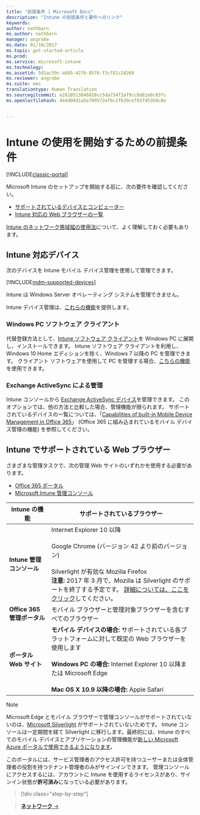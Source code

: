 ```yaml
---
title: "前提条件 | Microsoft Docs"
description: "Intune の前提条件と要件へのリンク"
keywords: 
author: nathbarn
ms.author: nathbarn
manager: angrobe
ms.date: 01/10/2017
ms.topic: get-started-article
ms.prod: 
ms.service: microsoft-intune
ms.technology: 
ms.assetid: 5d1ac59c-a885-4276-8576-f3cf81c2d268
ms.reviewer: angrobe
ms.suite: ems
translationtype: Human Translation
ms.sourcegitcommit: e2810513646828cc5da734f3af9cc8d81e0c03fc
ms.openlocfilehash: 444d08d1a5e709572efbc2f639cef037453b9c0e


---
```


# <a name="prerequisites-to-getting-started-with-intune"></a>Intune の使用を開始するための前提条件

[!INCLUDE[classic-portal](../includes/classic-portal.md)]

Microsoft Intune のセットアップを開始する前に、次の要件を確認してください。

- [サポートされているデバイスとコンピューター](#intune-supported-devices)
- [Intune 対応の Web ブラウザーの一覧](#intune-supported-web-browsers)

[Intune のネットワーク帯域幅の使用法](network-bandwidth-use.md)について、よく理解しておく必要もあります。

## <a name="intune-supported-devices"></a>Intune 対応デバイス

次のデバイスを Intune モバイル デバイス管理を使用して管理できます。

[!INCLUDE[mdm-supported-devices](../includes/mdm-supported-devices.md)]

Intune は Windows Server オペレーティング システムを管理できません。

Intune デバイス管理は、[これらの機能](mobile-device-management-capabilities-in-microsoft-intune.md)を提供します。

### <a name="windows-pc-software-client"></a>Windows PC ソフトウェア クライアント

代替登録方法として、[Intune ソフトウェア クライアント](/intune/deploy-use/manage-windows-pcs-with-microsoft-intune)を Windows PC に展開し、インストールできます。 Intune ソフトウェア クライアントを利用し、Windows 10 Home エディションを除く、Windows 7 以降の PC を管理できます。 クライアント ソフトウェアを使用して PC を管理する場合、[こちらの機能](windows-pc-management-capabilities-in-microsoft-intune.md)を使用できます。

### <a name="exchange-activesync-management"></a>Exchange ActiveSync による管理

Intune コンソールから [Exchange ActiveSync デバイス](/intune/deploy-use/mobile-device-management-with-exchange-activesync-and-microsoft-intune)を管理できます。 このオプションでは、他の方法と比較した場合、管理機能が限られます。 サポートされているデバイスの一覧については、「[Capabilities of built-in Mobile Device Management in Office 365](https://support.office.com/article/Capabilities-of-built-in-Mobile-Device-Management-for-Office-365-a1da44e5-7475-4992-be91-9ccec25905b0)」 (Office 365 に組み込まれているモバイル デバイス管理の機能) を参照してください。

## <a name="intune-supported-web-browsers"></a>Intune でサポートされている Web ブラウザー

さまざまな管理タスクで、次の管理 Web サイトのいずれかを使用する必要があります。

- [Office 365 ポータル](http://go.microsoft.com/fwlink/p/?LinkId=698854)
- [Microsoft Intune 管理コンソール](https://admin.manage.microsoft.com/)

|Intune の機能 |サポートされているブラウザー|
|---------|---------|
|**Intune 管理コンソール**     |  Internet Explorer 10 以降<br /><br />Google Chrome (バージョン 42 より前のバージョン)<br /><br />Silverlight が有効な Mozilla Firefox<br />**注意:** 2017 年 3 月で、Mozilla は Silverlight のサポートを終了する予定です。 [詳細については、ここをクリック](https://go.microsoft.com/fwlink/?linkid=836872)してください。 |
|**Office 365 管理ポータル**     |モバイル ブラウザーと管理対象ブラウザーを含むすべてのブラウザー  |
|**ポータル Web サイト**     |**モバイル デバイスの場合:** サポートされている各プラットフォームに対して既定の Web ブラウザーを使用します   <br /><br />**Windows PC の場合:** Internet Explorer 10 以降または Microsoft Edge<br /><br />**Mac OS X 10.9 以降の場合:** Apple Safari    |

> [!Note]
> Microsoft Edge とモバイル ブラウザーで管理コンソールがサポートされていないのは、[Microsoft Silverlight](https://msdn.microsoft.com/en-us/library/cc838158(v=vs.95).aspx) がサポートされていないためです。 Intune コンソールは一定期間を経て Silverlight に移行します。最終的には、Intune のすべてのモバイル デバイスとアプリケーションの管理機能が[新しい Microsoft Azure ポータルで使用できるようになります](https://blogs.technet.microsoft.com/enterprisemobility/2015/11/17/enhancing-managed-mobile-productivity/)。


このポータルには、サービス管理者のアクセス許可を持つユーザーまたは全体管理者の役割を持つテナント管理者のみがサインインできます。 管理コンソールにアクセスするには、アカウントに Intune を使用するライセンスがあり、サインイン状態が**許可済み**になっている必要があります。

>[!div class="step-by-step"]

>[**ネットワーク** &rarr;](network-bandwidth-use.md)  



<!--HONumber=Jan17_HO5-->


